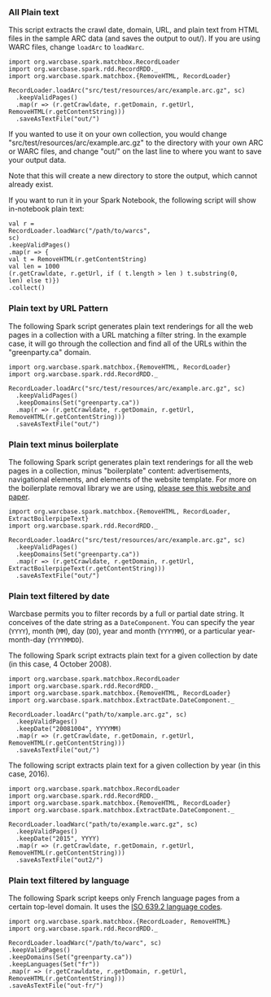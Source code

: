 ### All Plain text

This script extracts the crawl date, domain, URL, and plain text from HTML files in the sample ARC data (and saves the output to out/). If you are using WARC files, change `loadArc` to `loadWarc`.

```
import org.warcbase.spark.matchbox.RecordLoader
import org.warcbase.spark.rdd.RecordRDD._
import org.warcbase.spark.matchbox.{RemoveHTML, RecordLoader}

RecordLoader.loadArc("src/test/resources/arc/example.arc.gz", sc)
  .keepValidPages()
  .map(r => (r.getCrawldate, r.getDomain, r.getUrl, RemoveHTML(r.getContentString)))
  .saveAsTextFile("out/")
```

If you wanted to use it on your own collection, you would change "src/test/resources/arc/example.arc.gz" to the directory with your own ARC or WARC files, and change "out/" on the last line to where you want to save your output data.

Note that this will create a new directory to store the output, which cannot already exist.

If you want to run it in your Spark Notebook, the following script will show in-notebook plain text:

```
val r = 
RecordLoader.loadWarc("/path/to/warcs",
sc) 
.keepValidPages()
.map(r => { 
val t = RemoveHTML(r.getContentString) 
val len = 1000 
(r.getCrawldate, r.getUrl, if ( t.length > len ) t.substring(0, 
len) else t)}) 
.collect() 
```

### Plain text by URL Pattern

The following Spark script generates plain text renderings for all the web pages in a collection with a URL matching a filter string. In the example case, it will go through the collection and find all of the URLs within the "greenparty.ca" domain.

```
import org.warcbase.spark.matchbox.{RemoveHTML, RecordLoader}
import org.warcbase.spark.rdd.RecordRDD._

RecordLoader.loadArc("src/test/resources/arc/example.arc.gz", sc)
  .keepValidPages()
  .keepDomains(Set("greenparty.ca"))
  .map(r => (r.getCrawldate, r.getDomain, r.getUrl, RemoveHTML(r.getContentString)))
  .saveAsTextFile("out/")
```

### Plain text minus boilerplate

The following Spark script generates plain text renderings for all the web pages in a collection, minus "boilerplate" content: advertisements, navigational elements, and elements of the website template. For more on the boilerplate removal library we are using, [please see this website and paper](http://www.l3s.de/~kohlschuetter/boilerplate/).

```
import org.warcbase.spark.matchbox.{RemoveHTML, RecordLoader, ExtractBoilerpipeText}
import org.warcbase.spark.rdd.RecordRDD._

RecordLoader.loadArc("src/test/resources/arc/example.arc.gz", sc)
  .keepValidPages()
  .keepDomains(Set("greenparty.ca"))
  .map(r => (r.getCrawldate, r.getDomain, r.getUrl, ExtractBoilerpipeText(r.getContentString)))
  .saveAsTextFile("out/")
```

### Plain text filtered by date

Warcbase permits you to filter records by a full or partial date string. It conceives
of the date string as a `DateComponent`. You can specify the year (`YYYY`), month (`MM`),
day (`DD`), year and month (`YYYYMM`), or a particular year-month-day (`YYYYMMDD`).

The following Spark script extracts plain text for a given collection by date (in this case, 4 October 2008). 

```
import org.warcbase.spark.matchbox.RecordLoader
import org.warcbase.spark.rdd.RecordRDD._
import org.warcbase.spark.matchbox.{RemoveHTML, RecordLoader}
import org.warcbase.spark.matchbox.ExtractDate.DateComponent._

RecordLoader.loadArc("path/to/xample.arc.gz", sc)
  .keepValidPages()
  .keepDate("20081004", YYYYMM)
  .map(r => (r.getCrawldate, r.getDomain, r.getUrl, RemoveHTML(r.getContentString)))
  .saveAsTextFile("out/")
```

The following script extracts plain text for a given collection by year (in this case, 2016).

```
import org.warcbase.spark.matchbox.RecordLoader
import org.warcbase.spark.rdd.RecordRDD._
import org.warcbase.spark.matchbox.{RemoveHTML, RecordLoader}
import org.warcbase.spark.matchbox.ExtractDate.DateComponent._

RecordLoader.loadWarc("path/to/example.warc.gz", sc)
  .keepValidPages()
  .keepDate("2015", YYYY)
  .map(r => (r.getCrawldate, r.getDomain, r.getUrl, RemoveHTML(r.getContentString)))
  .saveAsTextFile("out2/")
```

### Plain text filtered by language

The following Spark script keeps only French language pages from a certain top-level domain. It uses the [ISO 639.2 language codes](https://www.loc.gov/standards/iso639-2/php/code_list.php).

```
import org.warcbase.spark.matchbox.{RecordLoader, RemoveHTML}
import org.warcbase.spark.rdd.RecordRDD._

RecordLoader.loadWarc("/path/to/warc", sc)
.keepValidPages()
.keepDomains(Set("greenparty.ca"))
.keepLanguages(Set("fr"))
.map(r => (r.getCrawldate, r.getDomain, r.getUrl, RemoveHTML(r.getContentString)))
.saveAsTextFile("out-fr/")
```
